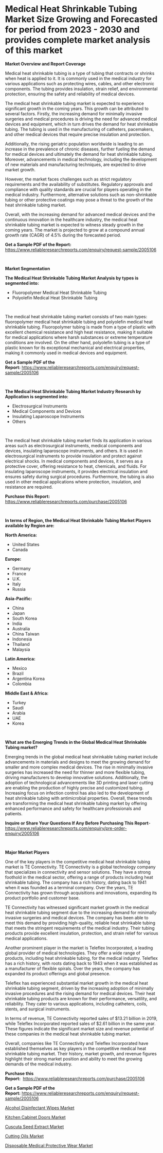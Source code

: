 <p><h1>Medical Heat Shrinkable Tubing Market Size Growing and Forecasted for period from 2023 - 2030 and provides complete market analysis of this market</h1></p><p><strong>Market Overview and Report Coverage</strong></p>
<p><p>Medical heat shrinkable tubing is a type of tubing that contracts or shrinks when heat is applied to it. It is commonly used in the medical industry for various applications such as protecting wires, cables, and other electronic components. The tubing provides insulation, strain relief, and environmental protection, ensuring the safety and reliability of medical devices.</p><p>The medical heat shrinkable tubing market is expected to experience significant growth in the coming years. This growth can be attributed to several factors. Firstly, the increasing demand for minimally invasive surgeries and medical procedures is driving the need for advanced medical devices and equipment, which in turn drives the demand for heat shrinkable tubing. The tubing is used in the manufacturing of catheters, pacemakers, and other medical devices that require precise insulation and protection.</p><p>Additionally, the rising geriatric population worldwide is leading to an increase in the prevalence of chronic diseases, further fueling the demand for medical devices and ultimately the demand for heat shrinkable tubing. Moreover, advancements in medical technology, including the development of new materials and manufacturing techniques, are expected to drive market growth.</p><p>However, the market faces challenges such as strict regulatory requirements and the availability of substitutes. Regulatory approvals and compliance with quality standards are crucial for players operating in the medical industry. Furthermore, alternative solutions such as non-shrinkable tubing or other protective coatings may pose a threat to the growth of the heat shrinkable tubing market.</p><p>Overall, with the increasing demand for advanced medical devices and the continuous innovation in the healthcare industry, the medical heat shrinkable tubing market is expected to witness steady growth in the coming years. The market is projected to grow at a compound annual growth rate (CAGR) of 4.5% during the forecasted period.</p></p>
<p><strong>Get a Sample PDF of the Report:</strong> <a href="https://www.reliableresearchreports.com/enquiry/request-sample/2005106">https://www.reliableresearchreports.com/enquiry/request-sample/2005106</a></p>
<p>&nbsp;</p>
<p><strong>Market Segmentation</strong></p>
<p><strong>The Medical Heat Shrinkable Tubing Market Analysis by types is segmented into:</strong></p>
<p><ul><li>Fluoropolymer Medical Heat Shrinkable Tubing</li><li>Polyolefin Medical Heat Shrinkable Tubing</li></ul></p>
<p>&nbsp;</p>
<p><p>The medical heat shrinkable tubing market consists of two main types: fluoropolymer medical heat shrinkable tubing and polyolefin medical heat shrinkable tubing. Fluoropolymer tubing is made from a type of plastic with excellent chemical resistance and high heat resistance, making it suitable for medical applications where harsh substances or extreme temperature conditions are involved. On the other hand, polyolefin tubing is a type of plastic known for its exceptional mechanical and electrical properties, making it commonly used in medical devices and equipment.</p></p>
<p><strong>Get a Sample PDF of the Report:</strong>&nbsp;<a href="https://www.reliableresearchreports.com/enquiry/request-sample/2005106">https://www.reliableresearchreports.com/enquiry/request-sample/2005106</a></p>
<p>&nbsp;</p>
<p><strong>The Medical Heat Shrinkable Tubing Market Industry Research by Application is segmented into:</strong></p>
<p><ul><li>Electrosurgical Instruments</li><li>Medical Components and Devices</li><li>Insulating Laparoscope Instruments</li><li>Others</li></ul></p>
<p>&nbsp;</p>
<p><p>The medical heat shrinkable tubing market finds its application in various areas such as electrosurgical instruments, medical components and devices, insulating laparoscope instruments, and others. It is used in electrosurgical instruments to provide insulation and protect against electrical shocks. In medical components and devices, it serves as a protective cover, offering resistance to heat, chemicals, and fluids. For insulating laparoscope instruments, it provides electrical insulation and ensures safety during surgical procedures. Furthermore, the tubing is also used in other medical applications where protection, insulation, and resistance are required.</p></p>
<p><strong>Purchase this Report:</strong>&nbsp; <a href="https://www.reliableresearchreports.com/purchase/2005106">https://www.reliableresearchreports.com/purchase/2005106</a></p>
<p>&nbsp;</p>
<p><strong>In terms of Region, the Medical Heat Shrinkable Tubing Market Players available by Region are:</strong></p>
<p>
    <p> <strong> North America: </strong>
        <ul>
            <li>United States</li>
            <li>Canada</li>
        </ul>
        </p> 
    <p> <strong> Europe: </strong>
        <ul>
            <li>Germany</li>
            <li>France</li>
            <li>U.K.</li>
            <li>Italy</li>
            <li>Russia</li>
        </ul>
        </p> 
    <p> <strong> Asia-Pacific: </strong>
        <ul>
            <li>China</li>
            <li>Japan</li>
            <li>South Korea</li>
            <li>India</li>
            <li>Australia</li>
            <li>China Taiwan</li>
            <li>Indonesia</li>
            <li>Thailand</li>
            <li>Malaysia</li>
        </ul>
        </p> 
    <p> <strong> Latin America: </strong>
        <ul>
            <li>Mexico</li>
            <li>Brazil</li>
            <li>Argentina Korea</li>
            <li>Colombia</li>
        </ul>
        </p> 
    <p> <strong> Middle East & Africa: </strong>
        <ul>
            <li>Turkey</li>
            <li>Saudi</li>
            <li>Arabia</li>
            <li>UAE</li>
            <li>Korea</li>
        </ul>
    </p>
    </p>
<p>&nbsp;</p>
<p><strong>What are the Emerging Trends in the Global Medical Heat Shrinkable Tubing market?</strong></p>
<p><p>Emerging trends in the global medical heat shrinkable tubing market include advancements in materials and designs to meet the growing demand for smaller and more complex medical devices. The rise in minimally invasive surgeries has increased the need for thinner and more flexible tubing, driving manufacturers to develop innovative solutions. Additionally, the adoption of technological advancements like 3D printing and laser cutting are enabling the production of highly precise and customized tubing. Increasing focus on infection control has also led to the development of heat shrinkable tubing with antimicrobial properties. Overall, these trends are transforming the medical heat shrinkable tubing market by offering enhanced performance and safety for healthcare professionals and patients.</p></p>
<p><strong>Inquire or Share Your Questions If Any Before Purchasing This Report</strong>- <a href="https://www.reliableresearchreports.com/enquiry/pre-order-enquiry/2005106">https://www.reliableresearchreports.com/enquiry/pre-order-enquiry/2005106</a></p>
<p>&nbsp;</p>
<p><strong>Major Market Players</strong></p>
<p><p>One of the key players in the competitive medical heat shrinkable tubing market is TE Connectivity. TE Connectivity is a global technology company that specializes in connectivity and sensor solutions. They have a strong foothold in the medical sector, offering a range of products including heat shrinkable tubing. The company has a rich history, dating back to 1941 when it was founded as a terminal company. Over the years, TE Connectivity has grown through acquisitions and innovations, expanding its product portfolio and customer base.</p><p>TE Connectivity has witnessed significant market growth in the medical heat shrinkable tubing segment due to the increasing demand for minimally invasive surgeries and medical devices. The company has been able to meet this demand by providing high-quality, reliable heat shrinkable tubing that meets the stringent requirements of the medical industry. Their tubing products provide excellent insulation, protection, and strain relief for various medical applications.</p><p>Another prominent player in the market is Teleflex Incorporated, a leading global provider of medical technologies. They offer a wide range of products, including heat shrinkable tubing, for the medical industry. Teleflex has a rich history, with roots dating back to 1943 when it was established as a manufacturer of flexible spirals. Over the years, the company has expanded its product offerings and global presence.</p><p>Teleflex has experienced substantial market growth in the medical heat shrinkable tubing segment, driven by the increasing adoption of minimally invasive procedures and the rising demand for medical devices. Their heat shrinkable tubing products are known for their performance, versatility, and reliability. They cater to various applications, including catheters, coils, stents, and surgical instruments.</p><p>In terms of revenue, TE Connectivity reported sales of $13.21 billion in 2019, while Teleflex Incorporated reported sales of $2.61 billion in the same year. These figures indicate the significant market size and revenue potential of these companies in the medical heat shrinkable tubing market.</p><p>Overall, companies like TE Connectivity and Teleflex Incorporated have established themselves as key players in the competitive medical heat shrinkable tubing market. Their history, market growth, and revenue figures highlight their strong market position and ability to meet the growing demands of the medical industry.</p></p>
<p><strong>Purchase this Report:</strong>&nbsp;&nbsp;<a href="https://www.reliableresearchreports.com/purchase/2005106">https://www.reliableresearchreports.com/purchase/2005106</a></p>
<p></p>
<p><strong>Get a Sample PDF of the Report:</strong>&nbsp;<a href="https://www.reliableresearchreports.com/enquiry/request-sample/2005106">https://www.reliableresearchreports.com/enquiry/request-sample/2005106</a></p>
<p><p><a href="https://www.linkedin.com/pulse/alcohol-disinfectant-wipes-market-challenges-opportunities-sblec/">Alcohol Disinfectant Wipes Market</a></p><p><a href="https://www.linkedin.com/pulse/kitchen-cabinet-doors-market-challenges-opportunities-growth-uy1bc/">Kitchen Cabinet Doors Market</a></p><p><a href="https://medium.com/@heatherhall44/cuscuta-seed-extract-nbsp-market-focuses-on-market-share-size-and-projected-forecast-till-2030-6d1d2398ecb5">Cuscuta Seed Extract Market</a></p><p><a href="https://medium.com/@judyhunter52/cutting-oils-market-size-cagr-trends-2024-2030-62b72476f4ec">Cutting Oils Market</a></p><p><a href="https://github.com/aasishrp01/Market-Research-Report-List-1/blob/main/disposable-medical-protective-wear-market.md">Disposable Medical Protective Wear Market</a></p></p>